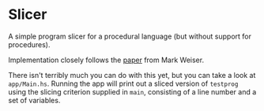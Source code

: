 # Slicer

A simple program slicer for a procedural language (but without support for
procedures).

Implementation closely follows the
[paper](https://ieeexplore.ieee.org/abstract/document/5010248/) from Mark Weiser.

There isn't terribly much you can do with this yet, but you can take a look at
`app/Main.hs`. Running the app will print out a sliced version of `testprog`
using the slicing criterion supplied in `main`, consisting of a line number and
a set of variables.

